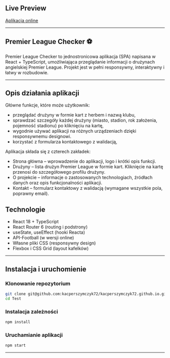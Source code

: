 ## Live Preview

[Aplikacja online](https://kacperszymczyk72.github.io)

---

## Premier League Checker ⚽

Premier League Checker to jednostronicowa aplikacja (SPA) napisana w React + TypeScript, umożliwiająca przeglądanie informacji o drużynach angielskiej Premier League. Projekt jest w pełni responsywny, interaktywny i łatwy w rozbudowie.

---

## Opis działania aplikacji
Główne funkcje, które może użytkownik:
- przeglądać drużyny w formie kart z herbem i nazwą klubu,
- sprawdzać szczegóły każdej drużyny (miasto, stadion, rok założenia, pojemność stadionu) po kliknięciu na kartę,
- wygodnie używać aplikacji na różnych urządzeniach dzięki responsywnemu designowi.
- korzystać z formularza kontaktowego z walidacją,

Aplikacja składa się z czterech zakładek:
- Strona główna – wprowadzenie do aplikacji, logo i krótki opis funkcji.
- Drużyny – lista drużyn Premier League w formie kart. Kliknięcie na kartę przenosi do szczegółowego profilu drużyny.
- O projekcie – informacje o zastosowanych technologiach, źródłach danych oraz opis funkcjonalności aplikacji.
- Kontakt – formularz kontaktowy z walidacją (wymagane wszystkie pola, poprawny email).

## Technologie

- React 18 + TypeScript
- React Router 6 (routing i podstrony)
- useState, useEffect (hooki Reacta)
- API-Football (w wersji online)
- Własne pliki CSS (responsywny design)
- Flexbox i CSS Grid (layout kafelków)

---

## Instalacja i uruchomienie

### Klonowanie repozytorium
```bash
git clone git@github.com:kacperszymczyk72/kacperszymczyk72.github.io.git
cd Test
```

### Instalacja zależności
```bash
npm install
```

### Uruchamianie aplikacji

```bash
npm start
```

---